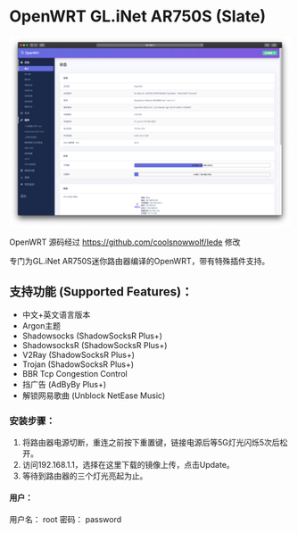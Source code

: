 # OpenWRT GL.iNet AR750S (Slate)
![Alt text](Screenshot.png)

OpenWRT 源码经过 https://github.com/coolsnowwolf/lede 修改

专门为GL.iNet AR750S迷你路由器编译的OpenWRT，带有特殊插件支持。

## 支持功能 (Supported Features)：
* 中文+英文语言版本
* Argon主题
* Shadowsocks (ShadowSocksR Plus+)
* ShadowsocksR (ShadowSocksR Plus+)
* V2Ray (ShadowSocksR Plus+)
* Trojan (ShadowSocksR Plus+)
* BBR Tcp Congestion Control
* 挡广告 (AdByBy Plus+)
* 解锁网易歌曲 (Unblock NetEase Music)


### 安装步骤：
1. 将路由器电源切断，重连之前按下重置键，链接电源后等5G灯光闪烁5次后松开。
2. 访问192.168.1.1，选择在这里下载的镜像上传，点击Update。
3. 等待到路由器的三个灯光亮起为止。

#### 用户：
用户名： root
密码： password
